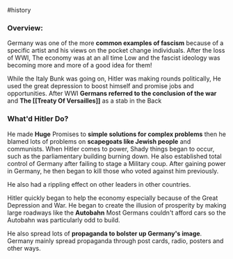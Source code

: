 #history 
### Overview:
Germany was one of the more **common examples of fascism** because of a specific artist and his views on the pocket change individuals. 
After the loss of WWI, The economy was at an all time Low and the fascist ideology was becoming more and more of a good idea for them!

While the Italy Bunk was going on, Hitler was making rounds politically, He used the great depression to boost himself and promise jobs and opportunities.
After WWI **Germans referred to the conclusion of the war** and **The [[Treaty Of Versailles]]** as a stab in the Back

### What'd Hitler Do?
He made **Huge** Promises to **simple solutions for complex problems** then he blamed lots of problems on **scapegoats like Jewish people** and communists.
When Hitler comes to power, Shady things began to occur, such as the parliamentary building burning down. He also established total control of Germany after failing to stage a Military coup.
After gaining power in Germany, he then began to kill those who voted against him previously.

He also had a rippling effect on other leaders in other countries.

Hitler quickly began to help the economy especially because of the Great Depression and War. He began to create the illusion of prosperity by making large roadways like the **Autobahn**
Most Germans couldn't afford cars so the Autobahn was particularly odd to build. 

He also spread lots of **propaganda to bolster up Germany's image**. Germany mainly spread propaganda through post cards, radio, posters and other ways.

